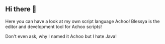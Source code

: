 ## Hi there 👋

Here you can have a look at my own script language Achoo!
Blessya is the editor and development tool for Achoo scripts!

Don't even ask, why I named it Achoo but I hate Java!
<!--
**rat924/rat924** is a ✨ _special_ ✨ repository because its `README.md` (this file) appears on your GitHub profile.

Here are some ideas to get you started:

- 🔭 I’m currently working on ...
- 🌱 I’m currently learning ...
- 👯 I’m looking to collaborate on ...
- 🤔 I’m looking for help with ...
- 💬 Ask me about ...
- 📫 How to reach me: ...
- 😄 Pronouns: ...
- ⚡ Fun fact: ...
-->
